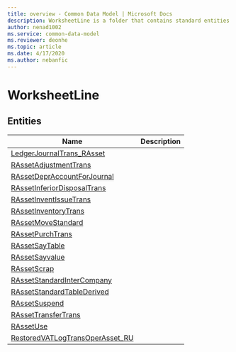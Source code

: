 ```yaml
---
title: overview - Common Data Model | Microsoft Docs
description: WorksheetLine is a folder that contains standard entities related to the Common Data Model.
author: nenad1002
ms.service: common-data-model
ms.reviewer: deonhe
ms.topic: article
ms.date: 4/17/2020
ms.author: nebanfic
---
```


# WorksheetLine


## Entities

|Name|Description|
|---|---|
|[LedgerJournalTrans_RAsset](LedgerJournalTrans_RAsset.md)||
|[RAssetAdjustmentTrans](RAssetAdjustmentTrans.md)||
|[RAssetDeprAccountForJournal](RAssetDeprAccountForJournal.md)||
|[RAssetInferiorDisposalTrans](RAssetInferiorDisposalTrans.md)||
|[RAssetInventIssueTrans](RAssetInventIssueTrans.md)||
|[RAssetInventoryTrans](RAssetInventoryTrans.md)||
|[RAssetMoveStandard](RAssetMoveStandard.md)||
|[RAssetPurchTrans](RAssetPurchTrans.md)||
|[RAssetSayTable](RAssetSayTable.md)||
|[RAssetSayvalue](RAssetSayvalue.md)||
|[RAssetScrap](RAssetScrap.md)||
|[RAssetStandardInterCompany](RAssetStandardInterCompany.md)||
|[RAssetStandardTableDerived](RAssetStandardTableDerived.md)||
|[RAssetSuspend](RAssetSuspend.md)||
|[RAssetTransferTrans](RAssetTransferTrans.md)||
|[RAssetUse](RAssetUse.md)||
|[RestoredVATLogTransOperAsset_RU](RestoredVATLogTransOperAsset_RU.md)||

